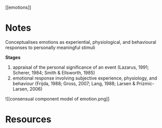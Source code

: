 [[emotions]]


# Notes
Conceptualises emotions as experiential, physiological, and behavioural responses to personally meaningful stimuli

**Stages**
1. appraisal of the personal significance of an event (Lazarus, 1991; Scherer, 1984; Smith & Ellsworth, 1985)
2. emotional response involving subjective experience, physiology, and behaviour (Frijda, 1988; Gross, 2007; Lang, 1988; Larsen & Prizmic-Larsen, 2006)

![[consensual component model of emotion.png]]

# Resources